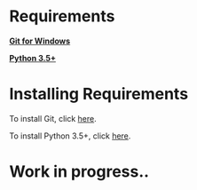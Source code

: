 # Requirements

**[Git for Windows](https://github.com/git-for-windows/git/releases/download/v2.19.1.windows.1/Git-2.19.1-64-bit.exe)**

**[Python 3.5+](https://www.python.org/ftp/python/3.6.5/python-3.6.5.exe)**



# Installing Requirements

To install Git, click [here](https://github.com/git-for-windows/git/releases/download/v2.19.1.windows.1/Git-2.19.1-64-bit.exe).

To install Python 3.5+, click [here](https://www.python.org/ftp/python/3.6.5/python-3.6.5.exe).


# Work in progress..
